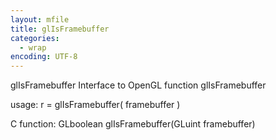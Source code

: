 ```yaml
---
layout: mfile
title: glIsFramebuffer
categories:
  - wrap
encoding: UTF-8
---
```


glIsFramebuffer  Interface to OpenGL function glIsFramebuffer

usage:  r = glIsFramebuffer( framebuffer )

C function:  GLboolean glIsFramebuffer(GLuint framebuffer)